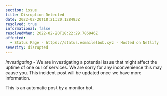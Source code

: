 ```yaml
---
section: issue
title: Disruption Detected
date: 2022-02-20T18:21:20.128493Z
resolved: true
informational: false
resolvedWhen: 2022-02-20T18:22:29.786946Z
affected:
  - Status Page - https://status.esmailelbob.xyz - Hosted on Netlify
severity: disrupted
---
```

*Investigating* - We are investigating a potential issue that might affect the uptime of one our of services. We are sorry for any inconvenience this may cause you. This incident post will be updated once we have more information.

This is an automatic post by a monitor bot.
        